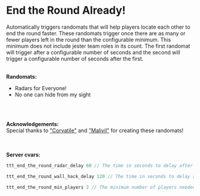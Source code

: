# End the Round Already!

Automatically triggers randomats that will help players locate each other to end the round faster. These randomats trigger once there are as many or fewer players left in the round than the configurable minimum. This minimum does not include jester team roles in its count. The first randomat will trigger after a configurable number of seconds and the second will trigger a configurable number of seconds after the first.
<br>
<br>

**Randomats:**
* Radars for Everyone!
* No one can hide from my sight
<br>
<br>

**Acknowledgements:**<br>
Special thanks to ["Corvatile"](https://steamcommunity.com/id/Corvatile) and ["Malivil"](https://steamcommunity.com/id/malivil) for creating these randomats!
<br>
<br>
<br>

**Server cvars:**
```c++
ttt_end_the_round_radar_delay 60 // The time in seconds to delay after the min number of players are left to trigger the radar randomat

ttt_end_the_round_wall_hack_delay 120 // The time in seconds to delay after the radar randomat triggers to trigger the wall hack randomat

ttt_end_the_round_min_players 2 // The minimum number of players needed to be left alive before the randomats trigger (this does not include jester team roles in its count)
```
